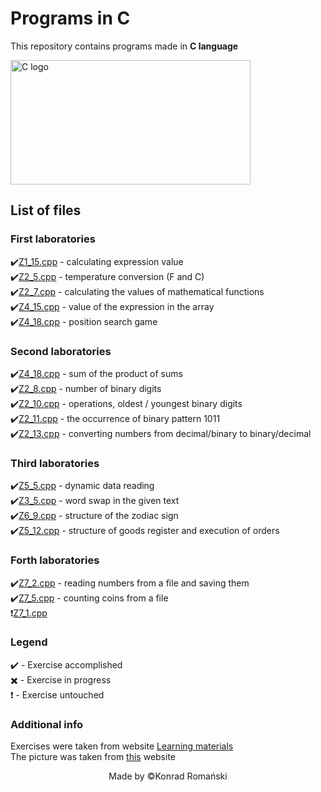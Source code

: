 # Programs in C
This repository contains programs made in **C language**

<img src="https://online.crbtech.in/wp-content/uploads/2019/03/C-programming-768x398.png" alt="C logo" width="384" height="199" alt="C Programming image" title="Image of C programming">

## List of files
### First laboratories
:heavy_check_mark:[Z1_15.cpp](https://github.com/TheSoulsHunter/Programs_in_C/blob/master/Programs_in_C/Z1_15.cpp) - calculating expression value\
:heavy_check_mark:[Z2_5.cpp](https://github.com/TheSoulsHunter/Programs_in_C/blob/master/Programs_in_C/Z2_5.cpp) - temperature conversion (F and C)\
:heavy_check_mark:[Z2_7.cpp](https://github.com/TheSoulsHunter/Programs_in_C/blob/master/Programs_in_C/Z2_7.cpp) - calculating the values of mathematical functions\
:heavy_check_mark:[Z4_15.cpp](https://github.com/TheSoulsHunter/Programs_in_C/blob/master/Programs_in_C/Z4_15.cpp) - value of the expression in the array\
:heavy_check_mark:[Z4_18.cpp](https://github.com/TheSoulsHunter/Programs_in_C/blob/master/Programs_in_C/Z4_18.cpp) - position search game

### Second laboratories
:heavy_check_mark:[Z4_18.cpp](https://github.com/TheSoulsHunter/Programs_in_C/blob/master/Programs_in_C/Z4_18.cpp) - sum of the product of sums\
:heavy_check_mark:[Z2_8.cpp](https://github.com/TheSoulsHunter/Programs_in_C/blob/master/Programs_in_C/Z2_8.cpp) - number of binary digits\
:heavy_check_mark:[Z2_10.cpp](https://github.com/TheSoulsHunter/Programs_in_C/blob/master/Programs_in_C/Z2_10.cpp) - operations, oldest / youngest binary digits\
:heavy_check_mark:[Z2_11.cpp](https://github.com/TheSoulsHunter/Programs_in_C/blob/master/Programs_in_C/Z2_11.cpp) - the occurrence of binary pattern 1011\
:heavy_check_mark:[Z2_13.cpp](https://github.com/TheSoulsHunter/Programs_in_C/blob/master/Programs_in_C/Z2_13.cpp) - converting numbers from decimal/binary to binary/decimal

### Third laboratories
:heavy_check_mark:[Z5_5.cpp](https://github.com/TheSoulsHunter/Programs_in_C/blob/master/Programs_in_C/Z5_5.cpp) - dynamic data reading\
:heavy_check_mark:[Z3_5.cpp](https://github.com/TheSoulsHunter/Programs_in_C/blob/master/Programs_in_C/Z3_5.cpp) - word swap in the given text\
:heavy_check_mark:[Z6_9.cpp](https://github.com/TheSoulsHunter/Programs_in_C/blob/master/Programs_in_C/Z6_9.cpp) - structure of the zodiac sign\
:heavy_check_mark:[Z5_12.cpp](https://github.com/TheSoulsHunter/Programs_in_C/blob/master/Programs_in_C/Z5_12.cpp) - structure of goods register and execution of orders

### Forth laboratories
:heavy_check_mark:[Z7_2.cpp](https://github.com/TheSoulsHunter/Programs_in_C/blob/master/Programs_in_C/Z7_2.cpp) - reading numbers from a file and saving them\
:heavy_check_mark:[Z7_5.cpp](https://github.com/TheSoulsHunter/Programs_in_C/blob/master/Programs_in_C/Z7_5.cpp) - counting coins from a file\
:heavy_exclamation_mark:[Z7_1.cpp](https://github.com/TheSoulsHunter/Programs_in_C/blob/master/Programs_in_C/Z7_1.cpp)

### Legend
:heavy_check_mark: - Exercise accomplished\
:heavy_multiplication_x: - Exercise in progress\
:heavy_exclamation_mark: - Exercise untouched

### Additional info
Exercises were taken from website [Learning materials](http://www.cs.put.poznan.pl/jkniat/MatDydakt.html)\
The picture was taken from [this](https://online.crbtech.in/wp-content/uploads/2019/03/C-programming-768x398.png) website 

<p align="center">Made by ©Konrad Romański</p>

